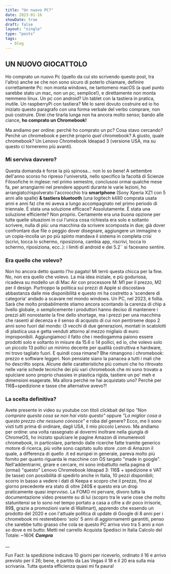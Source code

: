 ```yaml
---
title: "Un nuovo PC?"
date: 2023-01-16
showDate: true
draft: false
layout: "single"
type: "posts"
tags:
  - blog
---
```


## UN NUOVO GIOCATTOLO  

Ho comprato un nuovo Pc (quello da cui sto scrivendo questo post, tra l'altro) anche se che non sono sicuro di poterlo chiamare, definire correttamente Pc: non monta windows, ne tantomeno macOS (a quel punto sarebbe stato un mac, non un pc, semplice!), e direttamente non monta nemmeno linux. Un pc con android? Un tablet con la tastiera in pratica, inutile. Un raspberryPi con tastiera? Me lo sarei dovuto costruire ed io ho iniziato questo paragrafo con una forma verbale del verbo comprare, non può costruire.
Direi che tirarla lunga non ha ancora molto senso; bando alle ciance, **ho comprato un Chromebook!**

Ma andiamo per ordine: perchè ho comprato un pc? Cosa stavo cercando? Perchè un chromebook e perchè proprio _quel_ chromebook?
A giusto, quale chromebook? Un Lenovo Chromebook Ideapad 3 (versione USA, ma su questo ci torneremo più avanti).

### Mi serviva davvero?
Questa domanda è forse la più spinosa... non lo so bene! A settembre dell'anno scorso ho ripreso l'università, nello specifico la facoltà di Scienze Filosofiche in inglese: nel primo semestre, conclusosi ormai qualche mese fa, per arrangiarmi nel prendere appunti durante le varie lezioni, ho arrangiato/rispolverato l'accrocchio tra **smartphone** (Sony Xperia XZ1 con 5 anni alle spalle) **& tastiera bluetooth** (una logitech k480 comprata usata anni e anni fa) che mi aveva a lungo accompagnato nel primo periodo di triennale. È stata una soluzione efficace? Assolutamente. È stata una soluzione efficiente? Non proprio. Certamente era una buona opzione per tutte quelle situazioni in cui l'unica cosa richiesta era solo e soltanto scrivere, nulla di più: una macchina da scrivere scomposta in due; già dover confrontare due file o peggio dover disegnare, aggiungere un immagine o un copia-incolla un po più spinto mandava il sistema in completa crisi (scrivi, tocca lo schermo, riposiziona, cambia app, riscrivi, tocca lo schermo, riposiziona, ecc..): i limiti di android e dei 5.2¨ si facevano sentire. 

### Era quello che volevo?
Non ho ancora detto quanto l'ho pagato! Mi terrò questa chicca per la fine. No, non era quello che volevo. La mia idea iniziale, e più goduriosa, ricadeva su modello un di Mac Air con processore M: M1 per il prezzo, M2 per il design. Purtroppo la politica sui prezzi di Apple si discostava abbastanza dalle mie disponibilità e questo mi ha costretto a 'scendere di categoria' andado a scavare nel mondo windows. 
Un PC, nel 2023, è follia. Sarà che molto probabilmente stiamo ancora scontando la carenza di chip a livello globale, o semplicemente i produttori hanno deciso di mantenere i prezzi alti nonostante la fine dello shortage, ma i prezzi per una macchina che rasenti al decenza e il senso di acquisto di cui non pentirsene dopo 2 anni sono fuori dal mondo: i3 vecchi di due generazioni, montati in scatolotti di plastica usa e getta venduti attorno al mezzo migliaio di euro: improponibili. Aggiungiamoci il fatto che i mediogamma paiono essere prodotti solo e soltanto in misure da 15.6 o 14 pollici, ed io, che volevo solo un piccolo 13 pollici un minimo decente per qualità costruttiva e hardware, mi trovo tagliato fuori.
E quindi cosa rimane? Bhe rimangono i chromebook: prezzo e software leggeri. Non pensiate siano la panacea a tutti i mali che ho descritto sopra. Alcune delle caratteristiche più comuni che ho ritrovato nelle varie schede tecniche dei più vari chromebook che mi sono trovato a spulciare sono proprio chassies in plastica rigida, tastiere un po' meh e dimensioni esagerate. Ma allora perchè ne hai acquistato uno? Perchè per 116$+spedizione e tasse che alternative avevo?!

### La scelta definitiva?
Avete presente in video su youtube con titoli clickbait del tipo _"Non comprare questa cosa se non hai visto questo"_ oppure _"La miglior cosa a questo prezzo che nessuno conosce"_ e roba del genere? Ecco, me li sono visti tutti prima di ordinare, dagli USA, il mio piccolo Lenovo.
Ma andiamo per ordine: una volta rassegnato al dovermi inoltrare nella giungla di ChromeOS, ho iniziato spulciare le pagine Amazon di innumerevoli chromebook, in particolare, partendo dalle ricerche fatte tramite generico motore di ricerca, più volte sono capitato sullo store .com di Amazon il quale, a differenza di quello .it ed europei in generale, pareva molto più fornito per quanto riguarda le macchine con OS targato "made in google". Nell'addentrarmi, girare e cercare, mi sono imbattutto nella pagina di (ormai) "questo" Lenovo Chromebook Ideapad 3: 116$ + spedizione e VAT (le tasse) con possibilità di spedirlo anche in Italia, 10 pezzi disponibili; scorro in basso a vedere i dati di Keepa e scopro che il prezzo, fino al giorno precedente era stato di oltre 240$ e questo era un drop praticamente quasi imprvviso. La FOMO mi pervare, divoro tutta la documentazione video presente su di lui (scopro tra le varie cose che molto statunitensi se lo sono nel tempo portato a casa a cifre a dir poco irrisorie, 89$, grazie a promozioni varie di Wallmart), apprendo che essendo un prodotto del 2020 e con l'attuale politica di update di Google di 8 anni per i chromebook mi resterebbero 'solo' 5 anni di aggiornamenti garantiti, penso che sarebbe tutto grasso che cola se questo PC arriva vivo tra 5 anni a non so dove e mi butto:
Metti nel carrello
Acquista
Spedisci in Italia
Calcolo del Totale: ~160€
***Compra***

__

Fun Fact: la spedizione indicava 10 giorni per riceverlo, ordinato il 16 e arrivo previsto per il 26; bene, è partito da Las Vegas il 18 e il 20 era sulla mia scrivania. Tutta questa efficienza quasi mi fa paura!
